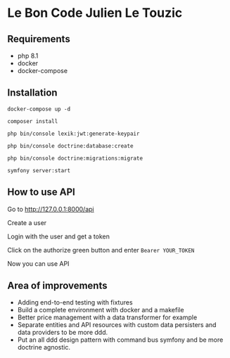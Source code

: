# Le Bon Code Julien Le Touzic

## Requirements
- php 8.1
- docker
- docker-compose

## Installation

`docker-compose up -d`

`composer install`

`php bin/console lexik:jwt:generate-keypair`

`php bin/console doctrine:database:create`

`php bin/console doctrine:migrations:migrate`

`symfony server:start`

## How to use API

Go to http://127.0.0.1:8000/api

Create a user

Login with the user and get a token

Click on the authorize green button and enter `Bearer YOUR_TOKEN`

Now you can use API

## Area of improvements

- Adding end-to-end testing with fixtures
- Build a complete environment with docker and a makefile
- Better price management with a data transformer for example
- Separate entities and API resources with custom data persisters and data providers to be more ddd.
- Put an all ddd design pattern with command bus symfony and be more doctrine agnostic.

